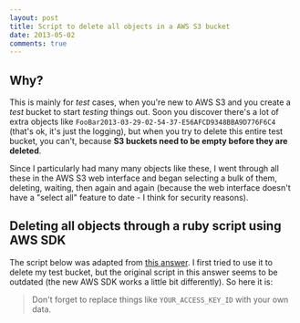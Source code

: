 ```yaml
---
layout: post
title: Script to delete all objects in a AWS S3 bucket
date: 2013-05-02
comments: true
---
```


## Why?

This is mainly for *test* cases, when you're new to AWS S3 and you create a *test* bucket to start *testing* things out. Soon you discover there's a lot of extra objects like `FooBar2013-03-29-02-54-37-E56AFCD9348BBA9D776F6C4` (that's ok, it's just the logging), but when you try to delete this entire test bucket, you can't, because **S3 buckets need to be empty before they are deleted**.

Since I particularly had many many objects like these, I went through all these in the AWS S3 web interface and began selecting a bulk of them, deleting, waiting, then again and again (because the web interface doesn't have a "select all" feature to date - I think for security reasons).

<!-- more -->

## Deleting all objects through a ruby script using AWS SDK

The script below was adapted from [this answer][StackOverflowAnswer]. I first tried to use it to delete my test bucket, but the original script in this answer seems to be outdated (the new AWS SDK works a little bit differently). So here it is:

<script src="https://gist.github.com/rodolfo42/5625123.js"></script>

> Don't forget to replace things like `YOUR_ACCESS_KEY_ID` with your own data.

[StackOverflowAnswer]: http://stackoverflow.com/a/1179190
